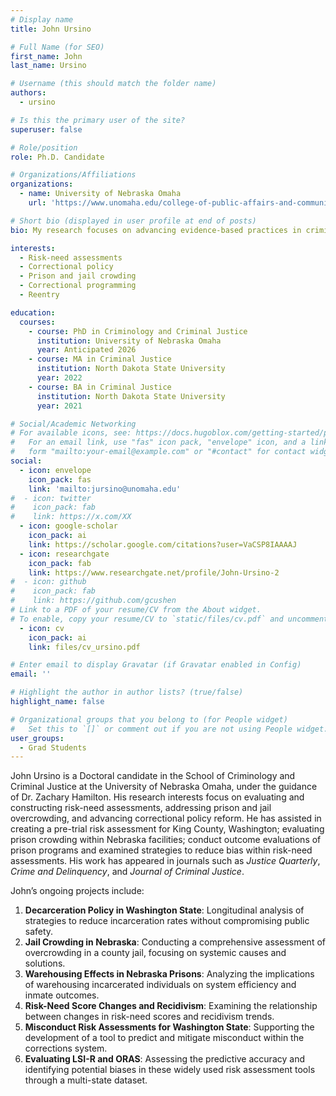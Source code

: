 ```yaml
---
# Display name
title: John Ursino

# Full Name (for SEO)
first_name: John
last_name: Ursino

# Username (this should match the folder name)
authors:
  - ursino

# Is this the primary user of the site?
superuser: false

# Role/position
role: Ph.D. Candidate

# Organizations/Affiliations
organizations:
  - name: University of Nebraska Omaha
    url: 'https://www.unomaha.edu/college-of-public-affairs-and-community-service/criminology-and-criminal-justice/about-us/funded-graduate-students.php#Doctoral%20Students-main'

# Short bio (displayed in user profile at end of posts)
bio: My research focuses on advancing evidence-based practices in criminal justice. Primary areas of research include evaluating and constructing risk-need assessments to enhance decision-making processes, addressing challenges related to prison and jail crowding, and exploring correctional system reforms.

interests:
  - Risk-need assessments
  - Correctional policy
  - Prison and jail crowding
  - Correctional programming
  - Reentry

education:
  courses:
    - course: PhD in Criminology and Criminal Justice
      institution: University of Nebraska Omaha
      year: Anticipated 2026
    - course: MA in Criminal Justice
      institution: North Dakota State University
      year: 2022
    - course: BA in Criminal Justice
      institution: North Dakota State University
      year: 2021

# Social/Academic Networking
# For available icons, see: https://docs.hugoblox.com/getting-started/page-builder/#icons
#   For an email link, use "fas" icon pack, "envelope" icon, and a link in the
#   form "mailto:your-email@example.com" or "#contact" for contact widget.
social:
  - icon: envelope
    icon_pack: fas
    link: 'mailto:jursino@unomaha.edu'
#  - icon: twitter
#    icon_pack: fab
#    link: https://x.com/XX
  - icon: google-scholar
    icon_pack: ai
    link: https://scholar.google.com/citations?user=VaCSP8IAAAAJ
  - icon: researchgate
    icon_pack: fab
    link: https://www.researchgate.net/profile/John-Ursino-2
#  - icon: github
#    icon_pack: fab
#    link: https://github.com/gcushen
# Link to a PDF of your resume/CV from the About widget.
# To enable, copy your resume/CV to `static/files/cv.pdf` and uncomment the lines below.
  - icon: cv
    icon_pack: ai
    link: files/cv_ursino.pdf

# Enter email to display Gravatar (if Gravatar enabled in Config)
email: ''

# Highlight the author in author lists? (true/false)
highlight_name: false

# Organizational groups that you belong to (for People widget)
#   Set this to `[]` or comment out if you are not using People widget.
user_groups:
  - Grad Students
---
```


John Ursino is a Doctoral candidate in the School of Criminology and Criminal Justice at the University of Nebraska Omaha, under the guidance of Dr. Zachary Hamilton. His research interests focus on evaluating and constructing risk-need assessments, addressing prison and jail overcrowding, and advancing correctional policy reform. He has assisted in creating a pre-trial risk assessment for King County, Washington; evaluating prison crowding within Nebraska facilities; conduct outcome evaluations of prison programs and examined strategies to reduce bias within risk-need assessments. His work has appeared in journals such as *Justice Quarterly*, *Crime and Delinquency*, and *Journal of Criminal Justice*.

John’s ongoing projects include:
1) **Decarceration Policy in Washington State**: Longitudinal analysis of strategies to reduce incarceration rates without compromising public safety.
2) **Jail Crowding in Nebraska**: Conducting a comprehensive assessment of overcrowding in a county jail, focusing on systemic causes and solutions.
3) **Warehousing Effects in Nebraska Prisons**: Analyzing the implications of warehousing incarcerated individuals on system efficiency and inmate outcomes.
4) **Risk-Need Score Changes and Recidivism**: Examining the relationship between changes in risk-need scores and recidivism trends.
5) **Misconduct Risk Assessments for Washington State**: Supporting the development of a tool to predict and mitigate misconduct within the corrections system.
6) **Evaluating LSI-R and ORAS**: Assessing the predictive accuracy and identifying potential biases in these widely used risk assessment tools through a multi-state dataset.
